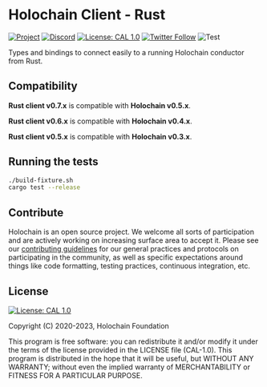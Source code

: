 # Holochain Client - Rust

[![Project](https://img.shields.io/badge/project-holochain-blue.svg?style=flat-square)](http://holochain.org/)
[![Discord](https://img.shields.io/badge/Discord-blue.svg?style=flat-square)](https://discord.gg/k55DS5dmPH)
[![License: CAL 1.0](https://img.shields.io/badge/License-CAL%201.0-blue.svg)](https://github.com/holochain/cryptographic-autonomy-license)
[![Twitter Follow](https://img.shields.io/twitter/follow/holochain.svg?style=social&label=Follow)](https://twitter.com/holochain)
![Test](https://github.com/holochain/holochain-client-rust/actions/workflows/test.yml/badge.svg?branch=main)

Types and bindings to connect easily to a running Holochain conductor from Rust.

## Compatibility

**Rust client v0.7.x** is compatible with **Holochain v0.5.x**.

**Rust client v0.6.x** is compatible with **Holochain v0.4.x**.

**Rust client v0.5.x** is compatible with **Holochain v0.3.x**.

## Running the tests

``` bash
./build-fixture.sh
cargo test --release
```

## Contribute
Holochain is an open source project. We welcome all sorts of participation and are actively working on increasing surface area to accept it. Please see our [contributing guidelines](/CONTRIBUTING.md) for our general practices and protocols on participating in the community, as well as specific expectations around things like code formatting, testing practices, continuous integration, etc.

## License
 [![License: CAL 1.0](https://img.shields.io/badge/License-CAL%201.0-blue.svg)](https://github.com/holochain/cryptographic-autonomy-license)

Copyright (C) 2020-2023, Holochain Foundation

This program is free software: you can redistribute it and/or modify it under the terms of the license
provided in the LICENSE file (CAL-1.0).  This program is distributed in the hope that it will be useful,
but WITHOUT ANY WARRANTY; without even the implied warranty of MERCHANTABILITY or FITNESS FOR A PARTICULAR
PURPOSE.
